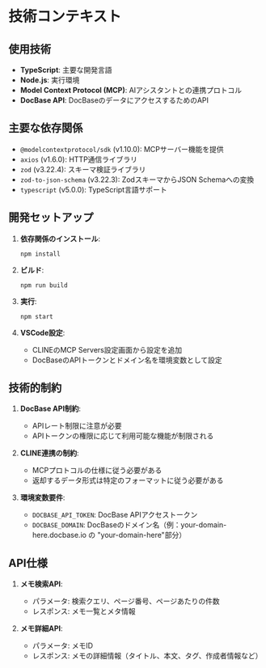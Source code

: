 # 技術コンテキスト

## 使用技術
- **TypeScript**: 主要な開発言語
- **Node.js**: 実行環境
- **Model Context Protocol (MCP)**: AIアシスタントとの連携プロトコル
- **DocBase API**: DocBaseのデータにアクセスするためのAPI

## 主要な依存関係
- `@modelcontextprotocol/sdk` (v1.10.0): MCPサーバー機能を提供
- `axios` (v1.6.0): HTTP通信ライブラリ
- `zod` (v3.22.4): スキーマ検証ライブラリ
- `zod-to-json-schema` (v3.22.3): ZodスキーマからJSON Schemaへの変換
- `typescript` (v5.0.0): TypeScript言語サポート

## 開発セットアップ
1. **依存関係のインストール**:
   ```
   npm install
   ```

2. **ビルド**:
   ```
   npm run build
   ```

3. **実行**:
   ```
   npm start
   ```

4. **VSCode設定**:
   - CLINEのMCP Servers設定画面から設定を追加
   - DocBaseのAPIトークンとドメイン名を環境変数として設定

## 技術的制約
1. **DocBase API制約**:
   - APIレート制限に注意が必要
   - APIトークンの権限に応じて利用可能な機能が制限される

2. **CLINE連携の制約**:
   - MCPプロトコルの仕様に従う必要がある
   - 返却するデータ形式は特定のフォーマットに従う必要がある

3. **環境変数要件**:
   - `DOCBASE_API_TOKEN`: DocBase APIアクセストークン
   - `DOCBASE_DOMAIN`: DocBaseのドメイン名（例：your-domain-here.docbase.io の "your-domain-here"部分）

## API仕様
1. **メモ検索API**:
   - パラメータ: 検索クエリ、ページ番号、ページあたりの件数
   - レスポンス: メモ一覧とメタ情報

2. **メモ詳細API**:
   - パラメータ: メモID
   - レスポンス: メモの詳細情報（タイトル、本文、タグ、作成者情報など）
